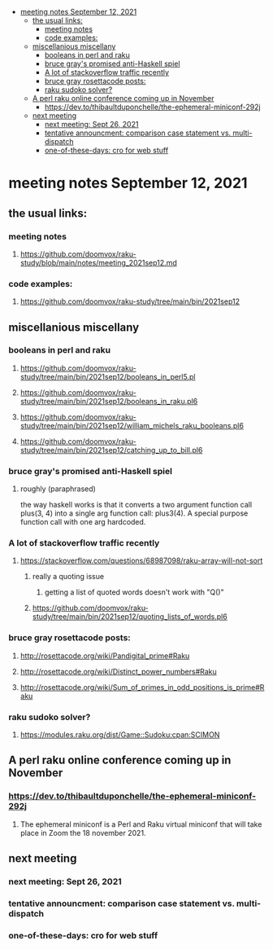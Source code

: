 - [meeting notes September 12, 2021](#org244137f)
  - [the usual links:](#org4cc0152)
    - [meeting notes](#org0590b76)
    - [code examples:](#orge2453e2)
  - [miscellanious miscellany](#orgc34dfcf)
    - [booleans in perl and raku](#org7e25485)
    - [bruce gray's promised anti-Haskell spiel](#org71d5486)
    - [A lot of stackoverflow traffic recently](#orga428d65)
    - [bruce gray rosettacode posts:](#org47e6c4e)
    - [raku sudoko solver?](#org009088e)
  - [A perl raku online conference coming up in November](#orgedc2fca)
    - [<https://dev.to/thibaultduponchelle/the-ephemeral-miniconf-292j>](#org00416f0)
  - [next meeting](#orgfe33083)
    - [next meeting: Sept 26, 2021](#org2b2eadf)
    - [tentative announcment: comparison case statement vs. multi-dispatch](#org3ccf42d)
    - [one-of-these-days: cro for web stuff](#org22dacc1)


<a id="org244137f"></a>

# meeting notes September 12, 2021


<a id="org4cc0152"></a>

## the usual links:


<a id="org0590b76"></a>

### meeting notes

1.  <https://github.com/doomvox/raku-study/blob/main/notes/meeting_2021sep12.md>


<a id="orge2453e2"></a>

### code examples:

1.  <https://github.com/doomvox/raku-study/tree/main/bin/2021sep12>


<a id="orgc34dfcf"></a>

## miscellanious miscellany


<a id="org7e25485"></a>

### booleans in perl and raku

1.  <https://github.com/doomvox/raku-study/tree/main/bin/2021sep12/booleans_in_perl5.pl>

2.  <https://github.com/doomvox/raku-study/tree/main/bin/2021sep12/booleans_in_raku.pl6>

3.  <https://github.com/doomvox/raku-study/tree/main/bin/2021sep12/william_michels_raku_booleans.pl6>

4.  <https://github.com/doomvox/raku-study/tree/main/bin/2021sep12/catching_up_to_bill.pl6>


<a id="org71d5486"></a>

### bruce gray's promised anti-Haskell spiel

1.  roughly (paraphrased)

    the way haskell works is that it converts a two argument function call plus(3, 4) into a single arg function call: plus3(4). A special purpose function call with one arg hardcoded.


<a id="orga428d65"></a>

### A lot of stackoverflow traffic recently

1.  <https://stackoverflow.com/questions/68987098/raku-array-will-not-sort>

    1.  really a quoting issue
    
        1.  getting a list of quoted words doesn't work with "Q()"
    
    2.  <https://github.com/doomvox/raku-study/tree/main/bin/2021sep12/quoting_lists_of_words.pl6>


<a id="org47e6c4e"></a>

### bruce gray rosettacode posts:

1.  <http://rosettacode.org/wiki/Pandigital_prime#Raku>

2.  <http://rosettacode.org/wiki/Distinct_power_numbers#Raku>

3.  <http://rosettacode.org/wiki/Sum_of_primes_in_odd_positions_is_prime#Raku>


<a id="org009088e"></a>

### raku sudoko solver?

1.  <https://modules.raku.org/dist/Game::Sudoku:cpan:SCIMON>


<a id="orgedc2fca"></a>

## A perl raku online conference coming up in November


<a id="org00416f0"></a>

### <https://dev.to/thibaultduponchelle/the-ephemeral-miniconf-292j>

1.  The ephemeral miniconf is a Perl and Raku virtual miniconf that will take place in Zoom the 18 november 2021.


<a id="orgfe33083"></a>

## next meeting


<a id="org2b2eadf"></a>

### next meeting: Sept 26, 2021


<a id="org3ccf42d"></a>

### tentative announcment: comparison case statement vs. multi-dispatch


<a id="org22dacc1"></a>

### one-of-these-days: cro for web stuff
